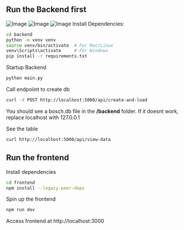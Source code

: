 ## Run the Backend first
![Image](https://github.com/user-attachments/assets/6cd9155a-45ba-4763-aec4-312e47d67bb5)
![Image](https://github.com/user-attachments/assets/6ff9af65-3d5a-4378-b801-71057a184d02)
![Image](https://github.com/user-attachments/assets/ff43e810-c401-40d5-8ea2-c1a26fefebed)
Install Dependencies:
```bash
cd backend
python -m venv venv
source venv/bin/activate  # For Mac/Linux
venv\Scripts\activate     # For Windows
pip install -r requirements.txt
```

Startup Backend
```bash
python main.py
``` 

Call endpoiint to create db
```bash
curl -X POST http://localhost:5000/api/create-and-load
```
You should see a bosch.db file in the **/backend** folder.
If it doesnt work, replace localhost with 127.0.0.1

See the table
```bash
curl http://localhost:5000/api/view-data
```

## Run the frontend
Install dependencies
```bash
cd frontend
npm install --legacy-peer-deps
```

Spin up the frontend
```bash
npm run dev
```

Access frontend at http://localhost:3000

